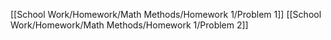 [[School Work/Homework/Math Methods/Homework 1/Problem 1]]
[[School Work/Homework/Math Methods/Homework 1/Problem 2]]